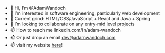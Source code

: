 - 👋 Hi, I’m @AdamWandoch
- 👀 I’m interested in software engineering, particularly web development
- 🌱 Current grind: HTML/CSS/JavaScript + React and Java + Spring
- 💞️ I’m looking to collaborate on any entry-mid level projects
- 📫 How to reach me linkedin.com/in/adam-wandoch
- 📫 Or just drop an email dev@adamwandoch.com
- 📫 visit my website [here]("http://www.adamwandoch.com")!

<!---
AdamWandoch/AdamWandoch is a ✨ special ✨ repository because its `README.md` (this file) appears on your GitHub profile.
You can click the Preview link to take a look at your changes.
--->
